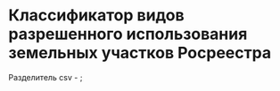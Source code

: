 # Классификатор видов разрешенного использования земельных участков Росреестра

Разделитель csv - ;
